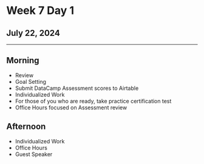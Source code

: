 # Week 7 Day 1
## July 22, 2024

---

## Morning

- Review
- Goal Setting
- Submit DataCamp Assessment scores to Airtable
- Individualized Work
- For those of you who are ready, take practice certification test
- Office Hours focused on Assessment review

## Afternoon

- Individualized Work
- Office Hours
- Guest Speaker
